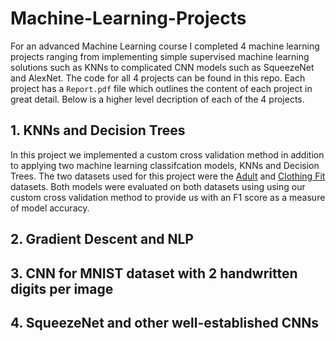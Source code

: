 # Machine-Learning-Projects

For an advanced Machine Learning course I completed 4 machine learning projects ranging from implementing simple supervised machine learning solutions such as KNNs to complicated CNN models such as SqueezeNet and AlexNet. The code for all 4 projects can be found in this repo. Each project has a `Report.pdf` file which outlines the content of each project in great detail. Below is a higher level decription of each of the 4 projects.

## 1. KNNs and Decision Trees
In this project we implemented a custom cross validation method in addition to applying two machine learning classifcation models, KNNs and Decision Trees. The two datasets used for this project were the [Adult](https://archive.ics.uci.edu/ml/datasets/Adult) and [Clothing Fit](https://www.kaggle.com/rmisra/clothing-fit-dataset-for-size-recommendation) datasets. Both models were evaluated on both datasets using using our custom cross validation method to provide us with an F1 score as a measure of model accuracy. 

## 2. Gradient Descent and NLP



## 3. CNN for MNIST dataset with 2 handwritten digits per image

## 4. SqueezeNet and other well-established CNNs
